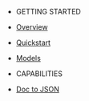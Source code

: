 <!-- docs/_sidebar.md -->

- GETTING STARTED
- [Overview](overview.md)
- [Quickstart](quickstart.md)
- [Models](models.md)

- CAPABILITIES
- [Doc to JSON](docToJson.md)
